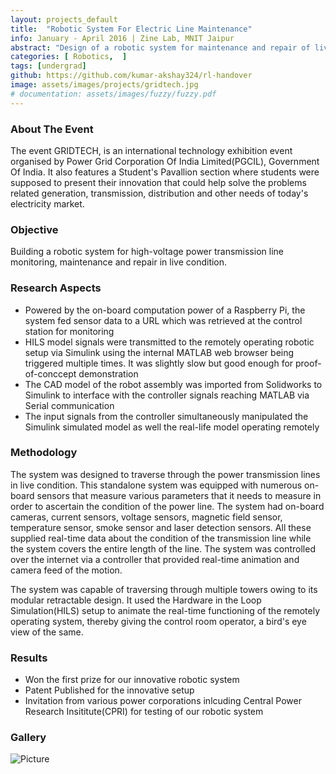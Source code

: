 ```yaml
---
layout: projects_default
title:  "Robotic System For Electric Line Maintenance"
info: January - April 2016 | Zine Lab, MNIT Jaipur
abstract: "Design of a robotic system for maintenance and repair of live power transmission lines"
categories: [ Robotics,  ]
tags: [undergrad]
github: https://github.com/kumar-akshay324/rl-handover
image: assets/images/projects/gridtech.jpg
# documentation: assets/images/fuzzy/fuzzy.pdf
---
```

### About The Event

The event GRIDTECH, is an international technology exhibition event organised by Power Grid Corporation Of India Limited(PGCIL), Government Of India. It also features a Student's Pavallion section where students were supposed to present their innovation that could help solve the problems related generation, transmission, distribution and other needs of today's electricity market.

### Objective

Building a robotic system for high-voltage power transmission line monitoring, maintenance and repair in live condition.

### Research Aspects

* Powered by the on-board computation power of a Raspberry Pi, the system fed sensor data to a URL which was retrieved at the control station for monitoring
* HILS model signals were transmitted to the remotely operating robotic setup via Simulink using the internal MATLAB web browser being triggered multiple times. It was slightly slow but good enough for proof-of-conccept demonstration
* The CAD model of the robot assembly was imported from Solidworks to Simulink to interface with the controller signals reaching MATLAB via Serial communication
* The input signals from the controller simultaneously manipulated the Simulink simulated model as well the real-life model operating remotely

### Methodology

The system was designed to traverse through the power transmission lines in live condition. This standalone system was equipped with numerous on-board sensors that measure various parameters that it needs to measure in order to ascertain the condition of the power line. The system had on-board cameras, current sensors, voltage sensors, magnetic field sensor, temperature sensor, smoke sensor and laser detection sensors. All these supplied real-time data about the condition of the transmission line while the system covers the entire length of the line. The system was controlled over the internet via a controller that provided real-time animation and camera feed of the motion.

The system was capable of traversing through multiple towers owing to its modular retractable design. It used the Hardware in the Loop Simulation(HILS) setup to animate the real-time functioning of the remotely operating system, thereby giving the control room operator, a bird's eye view of the same.

### Results

* Won the first prize for our innovative robotic system
* Patent Published for the innovative setup
* Invitation from various power corporations inlcuding Central Power Research Insititute(CPRI) for testing of our robotic system

### Gallery

![Picture]({{site.baseurl}}/assets/images/gridtech/gridtech.png ) 
